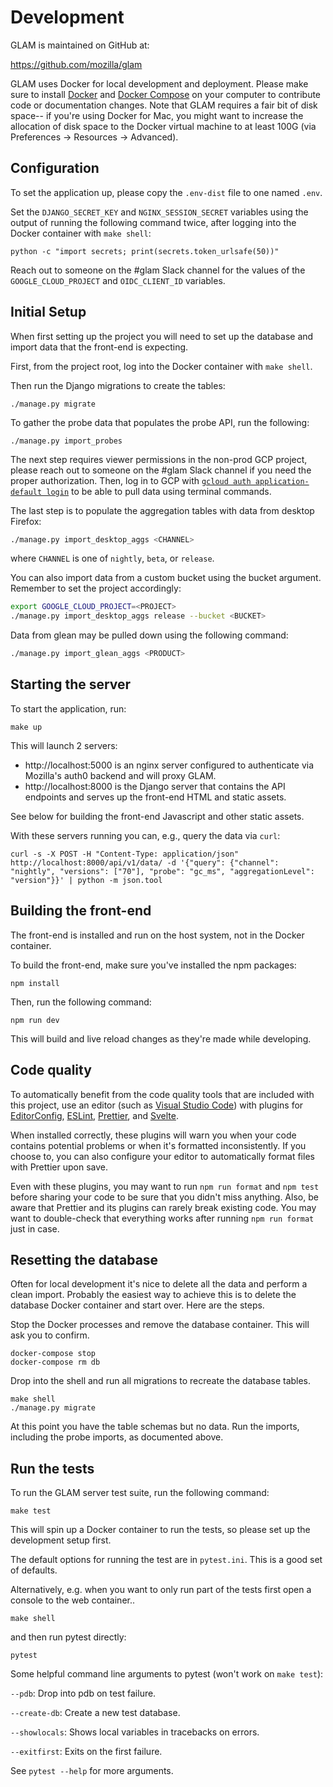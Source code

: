 # Development

GLAM is maintained on GitHub at:

https://github.com/mozilla/glam

GLAM uses Docker for local development and deployment. Please make sure to
install [Docker] and [Docker Compose] on your computer to contribute code or
documentation changes. Note that GLAM requires a fair bit of disk space-- if
you're using Docker for Mac, you might want to increase the allocation of disk
space to the Docker virtual machine to at least 100G (via Preferences ->
Resources -> Advanced).

[docker]: https://docs.docker.com/engine/installation/#supported-platforms
[docker compose]: https://docs.docker.com/compose/install/

## Configuration

To set the application up, please copy the `.env-dist` file to one named `.env`.

Set the `DJANGO_SECRET_KEY` and `NGINX_SESSION_SECRET` variables using the
output of running the following command twice, after logging into the Docker
container with `make shell`:

```
python -c "import secrets; print(secrets.token_urlsafe(50))"
```

Reach out to someone on the #glam Slack channel for the values of the
`GOOGLE_CLOUD_PROJECT` and `OIDC_CLIENT_ID` variables.

## Initial Setup

When first setting up the project you will need to set up the database and
import data that the front-end is expecting. 

First, from the project root, log into the Docker container with `make shell`.

Then run the Django migrations to create the tables:

```
./manage.py migrate
```

To gather the probe data that populates the probe API, run the following:

```
./manage.py import_probes
```

The next step requires viewer permissions in the non-prod GCP project, please reach out to someone on the #glam Slack channel if you need the proper authorization. Then, log in to GCP with [`gcloud auth application-default login`](https://cloud.google.com/sdk/gcloud/reference/auth/application-default/login) to be able to pull data using terminal commands.

The last step is to populate the aggregation tables with data from desktop
Firefox:

```bash
./manage.py import_desktop_aggs <CHANNEL>
```

where `CHANNEL` is one of `nightly`, `beta`, or `release`.

You can also import data from a custom bucket using the bucket argument.
Remember to set the project accordingly:

```bash
export GOOGLE_CLOUD_PROJECT=<PROJECT>
./manage.py import_desktop_aggs release --bucket <BUCKET>
```

Data from glean may be pulled down using the following command:

```bash
./manage.py import_glean_aggs <PRODUCT>
```

## Starting the server

To start the application, run:

```
make up
```

This will launch 2 servers:

- http://localhost:5000 is an nginx server configured to authenticate via
  Mozilla's auth0 backend and will proxy GLAM.
- http://localhost:8000 is the Django server that contains the API endpoints and
  serves up the front-end HTML and static assets.

See below for building the front-end Javascript and other static assets.

With these servers running you can, e.g., query the data via `curl`:

```
curl -s -X POST -H "Content-Type: application/json" http://localhost:8000/api/v1/data/ -d '{"query": {"channel": "nightly", "versions": ["70"], "probe": "gc_ms", "aggregationLevel": "version"}}' | python -m json.tool
```

## Building the front-end

The front-end is installed and run on the host system, not in the Docker
container.

To build the front-end, make sure you've installed the npm packages:

```
npm install
```

Then, run the following command:

```
npm run dev
```

This will build and live reload changes as they're made while developing.

## Code quality

To automatically benefit from the code quality tools that are included with this
project, use an editor (such as
[Visual Studio Code](https://code.visualstudio.com/)) with plugins for
[EditorConfig](https://editorconfig.org/), [ESLint](https://eslint.org/),
[Prettier](https://prettier.io/), and [Svelte](https://svelte.dev/).

When installed correctly, these plugins will warn you when your code contains
potential problems or when it's formatted inconsistently. If you choose to, you
can also configure your editor to automatically format files with Prettier upon
save.

Even with these plugins, you may want to run `npm run format` and `npm test`
before sharing your code to be sure that you didn't miss anything. Also, be
aware that Prettier and its plugins can rarely break existing code. You may want
to double-check that everything works after running `npm run format` just in
case.

## Resetting the database

Often for local development it's nice to delete all the data and perform a clean
import. Probably the easiest way to achieve this is to delete the database
Docker container and start over. Here are the steps.

Stop the Docker processes and remove the database container. This will ask you
to confirm.

```
docker-compose stop
docker-compose rm db
```

Drop into the shell and run all migrations to recreate the database tables.

```
make shell
./manage.py migrate
```

At this point you have the table schemas but no data. Run the imports, including
the probe imports, as documented above.

## Run the tests

To run the GLAM server test suite, run the following command:

```
make test
```

This will spin up a Docker container to run the tests, so please set up the
development setup first.

The default options for running the test are in `pytest.ini`. This is a good set
of defaults.

Alternatively, e.g. when you want to only run part of the tests first open a
console to the web container..

```
make shell
```

and then run pytest directly:

```
pytest
```

Some helpful command line arguments to pytest (won't work on `make test`):

`--pdb`: Drop into pdb on test failure.

`--create-db`: Create a new test database.

`--showlocals`: Shows local variables in tracebacks on errors.

`--exitfirst`: Exits on the first failure.

See `pytest --help` for more arguments.
